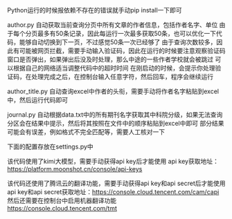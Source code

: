Python运行的时候报依赖不存在的错误就手动pip install一下即可

author.py
自动获取当前查询分页中所有文章的作者信息，包括作者名字、单位
由于每个分页最多有50条记录，因此每运行一次最多获取50条，也可以优化一下代码，能够自动切换到下一页，不过感觉50条一次已经够了
由于查询次数较多，因此有可能被网页拦截，需要手动输入验证码，因此在运行的时候要注意观察验证码窗口是否弹出，如果弹出后没及时处理，那么中途的一些作者学校就会被跳过
可以根据自己的网络适当调整代码中的超时时间
在刚启动的时候，会提示你处理验证码，在处理完成之后，在控制台输入任意字符，然后回车，程序会继续运行

author_title.py
自动查询excel中作者的头衔，需要手动将作者名字粘贴到excel中，然后运行代码即可

journal.py
自动根据data.txt中的所有期刊名字获取其中科院分级，如果无法查询分区会在结果中提示，然后将其按照在文件中的顺序粘贴到excel中即可
部分结果可能会有误差，例如格式不完全匹配等，需要人工核对一下

下面的配置存放在settings.py中

该代码使用了kimi大模型，需要手动获得api key后才能使用
api key获取地址：https://platform.moonshot.cn/console/api-keys

该代码还使用了腾讯云的翻译功能，需要手动获得api key和api secret后才能使用
api key和api secret获取地址：https://console.cloud.tencent.com/cam/capi
然后还需要在控制台中启用机器翻译功能
https://console.cloud.tencent.com/tmt